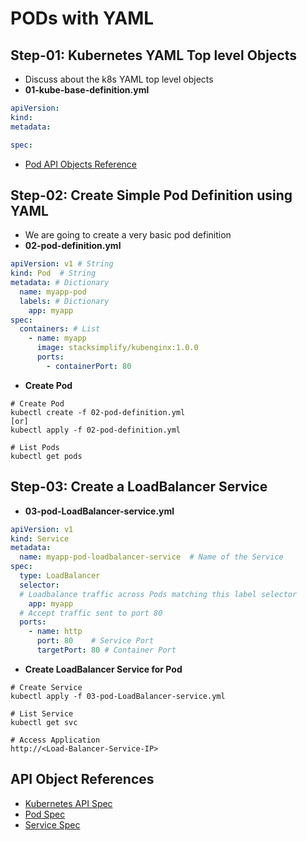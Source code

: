 # PODs with YAML
## Step-01: Kubernetes YAML Top level Objects
- Discuss about the k8s YAML top level objects
- **01-kube-base-definition.yml**
```yml
apiVersion:
kind:
metadata:

spec:
```
-  [Pod API Objects Reference](https://kubernetes.io/docs/reference/generated/kubernetes-api/v1.19/#pod-v1-core)

## Step-02: Create Simple Pod Definition using YAML
- We are going to create a very basic pod definition
- **02-pod-definition.yml**
```yml
apiVersion: v1 # String
kind: Pod  # String
metadata: # Dictionary
  name: myapp-pod
  labels: # Dictionary
    app: myapp         
spec:
  containers: # List
    - name: myapp
      image: stacksimplify/kubenginx:1.0.0
      ports:
        - containerPort: 80
```
- **Create Pod**
```
# Create Pod
kubectl create -f 02-pod-definition.yml
[or]
kubectl apply -f 02-pod-definition.yml

# List Pods
kubectl get pods
```

## Step-03: Create a LoadBalancer Service
- **03-pod-LoadBalancer-service.yml**
```yml
apiVersion: v1
kind: Service
metadata:
  name: myapp-pod-loadbalancer-service  # Name of the Service
spec:
  type: LoadBalancer
  selector:
  # Loadbalance traffic across Pods matching this label selector
    app: myapp
  # Accept traffic sent to port 80    
  ports:
    - name: http
      port: 80    # Service Port
      targetPort: 80 # Container Port
```
- **Create LoadBalancer Service for Pod**
```
# Create Service
kubectl apply -f 03-pod-LoadBalancer-service.yml

# List Service
kubectl get svc

# Access Application
http://<Load-Balancer-Service-IP>

```

## API Object References
- [Kubernetes API Spec](https://kubernetes.io/docs/reference/generated/kubernetes-api/v1.19/)
- [Pod Spec](https://kubernetes.io/docs/reference/generated/kubernetes-api/v1.19/#pod-v1-core)
- [Service Spec](https://kubernetes.io/docs/reference/generated/kubernetes-api/v1.19/#service-v1-core)
